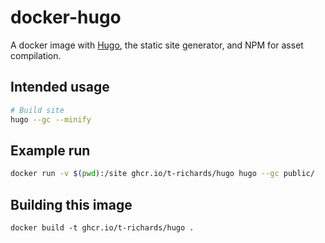 # docker-hugo

A docker image with [Hugo][hugo], the static site generator, and NPM for asset compilation.

## Intended usage

```bash
# Build site
hugo --gc --minify
```

## Example run

```bash
docker run -v $(pwd):/site ghcr.io/t-richards/hugo hugo --gc public/
```

## Building this image

```
docker build -t ghcr.io/t-richards/hugo .
```

[hugo]: https://github.com/gohugoio/hugo
